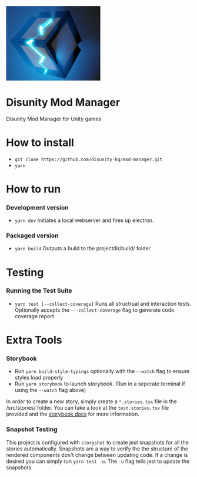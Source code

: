 <img src="logo.png" width="256px">

# Disunity Mod Manager
Disunity Mod Manager for Unity games

# How to install

  - ```git clone https://github.com/disunity-hq/mod-manager.git```
  - ```yarn```

# How to run
### Development version
- ```yarn dev```
Initiates a local webserver and fires up electron.
### Packaged version
- ```yarn build```
Outputs a build to the projectdir/build/ folder

# Testing
### Running the Test Suite
- ```yarn test [--collect-coverage]```
Runs all structrual and interaction tests. Optionally accepts the `---collect-coverage` flag to generate code coverage report


# Extra Tools
### Storybook
- Run ```yarn build:style-typings``` optionally with the `--watch` flag to ensure styles load properly
- Run ```yarn storybook``` to launch storybook. (Run in a seperate terminal if using the `--watch` flag above)

In order to create a new story, simply create a ```*.stories.tsx``` file in the /src/stories/ folder. You can take a look at the ```test.stories.tsx``` file provided and the [storybook docs](https://storybook.js.org/docs/basics/writing-stories/) for more information.

### Snapshot Testing
This project is configured with `storyshot` to create jest snapshots for all the stories automatically.
Snapshots are a way to verify the the structure of the rendered components don't change between updating code.
If a change is desired you can simply run ```yarn test -u```. The `-u` flag tells jest to update the snapshots
